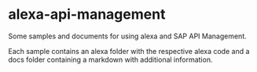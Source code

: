 # alexa-api-management
Some samples and documents for using alexa and SAP API Management.

Each sample contains an alexa folder with the respective alexa code and a docs folder containing a markdown with additional information.
